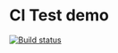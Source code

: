 # CI Test demo

[![Build status](https://ci.appveyor.com/api/projects/status/xes8tm78jmhhw0kc?svg=true)](https://ci.appveyor.com/project/Vyacheslav-hub/unit)
